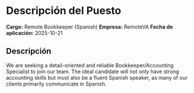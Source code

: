 # Descripción del Puesto

**Cargo:** Remote Bookkeeper (Spanish)
**Empresa:** RemoteVA
**Fecha de aplicación:** 2025-10-21

## Descripción

We are seeking a detail-oriented and reliable Bookkeeper/Accounting Specialist to join our team. The ideal candidate will not only have strong accounting skills but must also be a fluent Spanish speaker, as many of our clients primarily communicate in Spanish.
